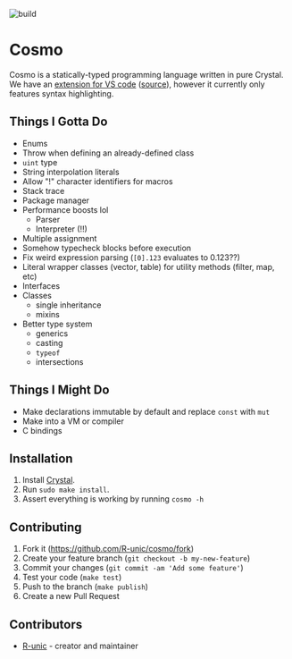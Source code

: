 ![build](https://github.com/R-unic/cosmo/actions/workflows/crystal.yml/badge.svg)
# Cosmo

Cosmo is a statically-typed programming language written in pure Crystal.<br>
We have an [extension for VS code](https://marketplace.visualstudio.com/items?itemName=cosmo.vscode-cosmo) ([source](https://github.com/R-unic/vscode-cosmo)), however it currently only features syntax highlighting.

## Things I Gotta Do

- Enums
- Throw when defining an already-defined class
- `uint` type
- String interpolation literals
- Allow "!" character identifiers for macros
- Stack trace
- Package manager
- Performance boosts lol
  * Parser
  * Interpreter (!!)
- Multiple assignment
- Somehow typecheck blocks before execution
- Fix weird expression parsing (`[0].123` evaluates to 0.123??)
- Literal wrapper classes (vector, table) for utility methods (filter, map, etc)
- Interfaces
- Classes
  * single inheritance
  * mixins
- Better type system
  * generics
  * casting
  * `typeof`
  * intersections

## Things I Might Do

- Make declarations immutable by default and replace `const` with `mut`
- Make into a VM or compiler
- C bindings

## Installation

1. Install [Crystal](https://crystal-lang.org/install/).
2. Run `sudo make install`.
3. Assert everything is working by running `cosmo -h`

## Contributing

1. Fork it (<https://github.com/R-unic/cosmo/fork>)
2. Create your feature branch (`git checkout -b my-new-feature`)
3. Commit your changes (`git commit -am 'Add some feature'`)
4. Test your code (`make test`)
5. Push to the branch (`make publish`)
6. Create a new Pull Request

## Contributors

- [R-unic](https://github.com/R-unic) - creator and maintainer

